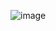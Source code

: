 ![image](https://github.com/TepmarotdanielZ/CAN-BUS/assets/139426571/c98fb349-2686-4ecf-8a43-cceade41459e)
